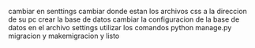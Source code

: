 cambiar en senttings cambiar donde estan los archivos css a la direccion de su pc
crear la base de datos
cambiar la configuracion de la base de datos en el archivo settings
utilizar los comandos python manage.py migracion y makemigracion 
y listo